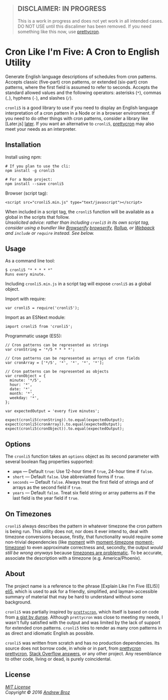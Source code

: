 > ## DISCLAIMER: IN PROGRESS
> 
> This is a work in progress and does not yet work in all intended cases. DO
> NOT USE until this discalimer has been removed. If you need something like
> this now, use [prettycron][prettycron].

# Cron Like I'm Five: A Cron to English Utility

Generate English language descriptions of schedules from cron patterns.
Accepts classic (five-part) cron patterns, or extended (six-part) cron
patterns, where the first field is assumed to refer to seconds. Accepts the
standard allowed values and the following operators: asterisks (`*`), commas
(`,`), hyphens (`-`), and slashes (`/`).

`cronli5` is a good library to use if you need to display an English language
interpretation of a cron pattern in a Node or in a browser environment. If you
need to do other things with cron patterns, consider a library like [Later.js]
[later]. If you want an alternative to `cronli5`, [prettycron][prettycron] may
also meet your needs as an interpreter.

## Installation

Install using npm:
```
# If you plan to use the cli:
npm install -g cronli5

# For a Node project:
npm install --save cronli5
```

Browser (script tag):
```
<script src="cronli5.min.js" type="text/javascript"></script>
```

When included in a script tag, the `cronli5` function will be available as a
global in the scripts that follow.  
_Unsolicited advice: rather than including
`cronli5` in its own script tag, consider using a bundler like [Browserify]
[browserify], [Rollup][rollup], or [Webpack][webpack] and `include` or
`require` instead. See below._

## Usage

As a command line tool:
```
$ cronli5 "* * * * *"
Runs every minute.
```

Including `cronli5.min.js` in a script tag will expose `cronli5` as a global
object.

Import with require:
```
var cronli5 = require('cronli5');
```

Import as an ESNext module:
```
import cronli5 from 'cronli5';
```

Programmatic usage (ES5):
```
// Cron patterns can be represented as strings
var cronString = '*/5 * * * *';

// Cron patterns can be represented as arrays of cron fields
var cronArray = ['*/5', '*', '*', '*', '*'];

// Cron patterns can be represented as objects
var cronObject = {
  minute: '*/5',
  hour: '*',
  date: '*',
  month: '*',
  weekday: '*',
};

var expectedOutput = 'every five minutes';

expect(cronli5(cronString)).to.equal(expectedOutput);
expect(cronli5(cronArray)).to.equal(expectedOutput);
expect(cronli5(cronObject)).to.equal(expectedOutput);
```

## Options

The `cronli5` function takes an `options` object as its second parameter with
several boolean flag properties supported:
* `ampm` &mdash; Default `true`: Use 12-hour time if `true`, 24-hour time if
`false`.
* `short` &mdash; Default `false`. Use abbreviatted forms if `true`.
* `seconds` &mdash; Default `false`. Always treat the first field of strings
and of arrays as the second field if `true`.
* `years` &mdash; Default `false`. Treat six field string or array patterns as
if the last field is the year field if `true`.

## On Timezones

`cronli5` always describes the pattern in whatever timezone the cron pattern
is being run. This utility does not, nor does it ever intend to, deal with
timezone conversions because, firstly, that functionality would require some
non-trivial dependencies (like [moment][moment] with [moment-timezone]
[moment-timezone]) to even approximate correctness and, secondly, the output
_would still be wrong anyways_ because [timezones are problematic][timezones].
To be accurate, associate the description with a timezone (e.g.
America/Phoenix).

## About

The project name is a reference to the phrase [Explain Like I'm Five (ELI5)]
[eli5], which is used to ask for a friendly, simplified, and layman-accessible
summary of material that may be hard to understand without some background.

`cronli5` was partially inspired by [`prettycron`][prettycron], which itself
is based on code from [a gist by dunse][dunse]. Although `prettycron` was
close to meeting my needs, I wasn't fully satisfied with the output and was
limited by the lack of support for extended cron patterns. `cronli5` tries to
render as many cron patterns in as direct and idiomatic English as possible.

`cronli5` was written from scratch and has no production dependencies. Its
source does not borrow code, in whole or in part, from [prettycron]
[prettycron], [Stack Overflow answers][stackoverflow], or any other project.
Any resemblance to other code, living or dead, is purely coincidental.

## License

*[MIT License][license]*  
_Copyright &copy; 2016 [Andrew Broz][abroz]_

[abroz]: https://github.com/abroz
[browserify]: http://browserify.org/
[dunse]: https://gist.github.com/dunse/3714957
[eli5]: https://www.reddit.com/r/explainlikeimfive/
[later]: https://bunkat.github.io/later/
[license]: ./LICENSE.md
[moment]: http://momentjs.com/
[moment-timezone]: http://momentjs.com/timezone/
[prettycron]: https://github.com/azza-bazoo/prettycron
[rollup]: http://rollupjs.org/
[stackoverflow]: https://stackoverflow.com/
[timezones]: https://www.w3.org/TR/timezone/
[webpack]: https://webpack.github.io/
